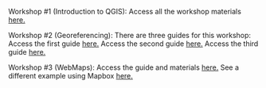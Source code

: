 Workshop #1 (Introduction to QGIS):
Access all the workshop materials [here.](https://www.dropbox.com/sh/67p71uiyy3gpois/AADhsEW1z1P6NZ82TiobZdECa?dl=0)

Workshop #2 (Georeferencing):
There are three guides for this workshop:
Access the first guide [here.](https://github.com/CenterForSpatialResearch/MappingForTheUrbanHumanities/blob/master/Tutorials/04_MakingData01.md)
Access the second guide [here.](https://github.com/CenterForSpatialResearch/MappingForTheUrbanHumanities/blob/master/Tutorials/05_MakingData02.md)
Access the third guide [here.](https://github.com/CenterForSpatialResearch/MappingForTheUrbanHumanities/blob/master/Tutorials/06_MakingData03.md)

Workshop #3 (WebMaps):
Access the guide and materials [here.](https://github.com/CenterForSpatialResearch/MappingForTheUrbanHumanities/blob/master/Tutorials/06_MakingData03.md) 
See a different example using Mapbox [here.](file:///C:/Users/Student/Documents/GitHub/workshops/Fall%202017/Bombay-Mumbai%20and%20its%20Imaginaries/example_SulochanaMap.html)

